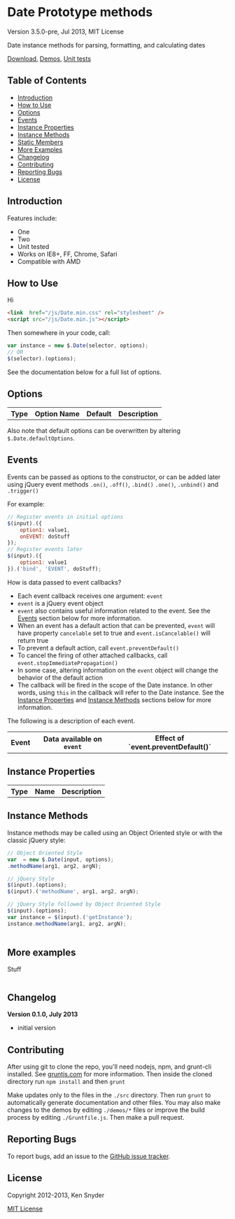 Date Prototype methods
=

Version 3.5.0-pre, Jul 2013, MIT License

Date instance methods for parsing, formatting, and calculating dates

[Download](/Date-3.5.0-pre-Download.zip?raw=true), [Demos](#), [Unit tests](#)

Table of Contents
-

<ul>
	<li><a href="#introduction">Introduction</a></li>
	<li><a href="#how-to-use">How to Use</a></li>
	<li><a href="#options">Options</a></li>
	<li><a href="#events">Events</a></li>
	<li><a href="#instance-properties">Instance Properties</a></li>
	<li><a href="#instance-methods">Instance Methods</a></li>
	<li><a href="#static-members">Static Members</a></li>
	<li><a href="#more-examples">More Examples</a></li>
	<li><a href="#changelog">Changelog</a></li>
	<li><a href="#contributing">Contributing</a></li>
	<li><a href="#reporting-bugs">Reporting Bugs</a></li>
	<li><a href="#license">License</a></li>
</ul>

Introduction
-

Features include:

* One
* Two
* Unit tested
* Works on IE8+, FF, Chrome, Safari
* Compatible with AMD


How to Use
-

Hi

```html
<link  href="/js/Date.min.css" rel="stylesheet" />
<script src="/js/Date.min.js"></script>
```

Then somewhere in your code, call:

```javascript
var instance = new $.Date(selector, options);
// OR
$(selector).(options);
```

See the documentation below for a full list of options.

Options
-

<table>
	<tr>
		<th>Type</th>
		<th>Option Name</th>
		<th>Default</th>
		<th>Description</th>
	<tr>
	
</table>

Also note that default options can be overwritten by altering `$.Date.defaultOptions`.

Events
-

Events can be passed as options to the constructor, or can be added later using jQuery event methods `.on()`, `.off()`, `.bind()` `.one()`, `.unbind()` and `.trigger()`

For example:

```javascript
// Register events in initial options
$(input).({
	option1: value1,
	onEVENT: doStuff
});
// Register events later
$(input).({
	option1: value1
}).('bind', 'EVENT', doStuff);
```

How is data passed to event callbacks?

* Each event callback receives one argument: `event`
* `event` is a jQuery event object
* `event` also contains useful information related to the event. See the [Events](#events) section below for more information.
* When an event has a default action that can be prevented, `event` will have property `cancelable` set to true and `event.isCancelable()` will return true
* To prevent a default action, call `event.preventDefault()`
* To cancel the firing of other attached callbacks, call `event.stopImmediatePropagation()`
* In some case, altering information on the `event` object will change the behavior of the default action
* The callback will be fired in the scope of the Date instance. In other words, using `this` in the callback will refer to the Date instance. See the [Instance Properties](#instance-properties) and [Instance Methods](#instance-methods) sections below for more information.

The following is a description of each event.

<table>
	<tr>
		<th>Event</th>
		<th>Data available on <code>event</code></th>
		<th>Effect of `event.preventDefault()`</th>
	</tr>
	
</table>
			
Instance Properties
-

<table>
	<tr>
		<th>Type</th>
		<th>Name</th>
		<th>Description</th>
	<tr>
	
</table>

Instance Methods
-

Instance methods may be called using an Object Oriented style or with the classic jQuery style:

```javascript
// Object Oriented Style
var  = new $.Date(input, options);
.methodName(arg1, arg2, argN);

// jQuery Style
$(input).(options);
$(input).('methodName', arg1, arg2, argN);

// jQuery Style followed by Object Oriented Style
$(input).(options);
var instance = $(input).('getInstance');
instance.methodName(arg1, arg2, argN);
```

<table>

</table>

More examples
-

Stuff

```javascript

```

Changelog
-

**Version 0.1.0, July 2013**
* initial version


Contributing
-

After using git to clone the repo, you'll need nodejs, npm, and grunt-cli installed. See [gruntjs.com](http://gruntjs.com/getting-started) for more information. Then inside the cloned directory run `npm install` and then `grunt`

Make updates only to the files in the `./src` directory. Then run `grunt` to automatically generate documentation and other files. You may also make changes to the demos by editing `./demos/*` files or improve the build process by editing `./Gruntfile.js`. Then make a pull request.


Reporting Bugs
-

To report bugs, add an issue to the [GitHub issue tracker]().


License
-

Copyright 2012-2013, Ken Snyder

[MIT License](http://www.opensource.org/licenses/mit-license.php)
